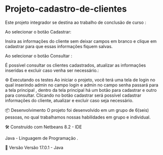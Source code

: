 # Projeto-cadastro-de-clientes
Este projeto integrador se destina ao trabalho de conclusão de curso :

Ao selecionar o botão Cadastrar:

Insira as informações do cliente sem deixar campos em branco e clique em cadastrar para que essas informações fiquem salvas.

Ao selecionar o botão Consultar :

É possível consultar os clientes cadastrados, atualizar as informações inseridas e excluir caso venha ser necessário.:

⚙️ Executando os testes
Ao iniciar o projeto, você terá uma tela de login no qual inserindo admin no campo login e admin no campo senha passará para a tela principal , dentro da tela principal há um botão para cadastrar e outro para consultar. Clicando no botão cadastrar será possível cadastrar informações do cliente, atualizar e excluir caso seja necessário.

📦 Desenvolvimento
O projeto foi desenvolvido em um grupo de 6(seis) pessoas, no qual trabalhamos nossas habilidades em grupo e individual.

🛠️ Construído com
Netbeans 8.2 - IDE

Java - Linguagem de Programação .

📌 Versão
Versão 17.0.1 - Java
